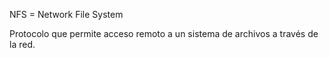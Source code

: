 NFS = Network File System

 Protocolo que permite acceso remoto a un sistema de archivos a través de la red.